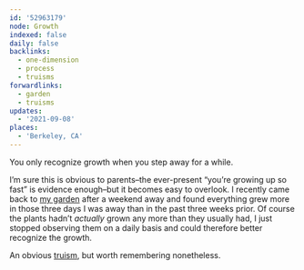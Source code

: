 ```yaml
---
id: '52963179'
node: Growth
indexed: false
daily: false
backlinks:
  - one-dimension
  - process
  - truisms
forwardlinks:
  - garden
  - truisms
updates:
  - '2021-09-08'
places:
  - 'Berkeley, CA'
---
```


You only recognize growth when you step away for a while.

I’m sure this is obvious to parents–the ever-present “you’re growing up so fast” is evidence enough–but it becomes easy to overlook. I recently came back to [my garden](garden.md) after a weekend away and found everything grew more in those three days I was away than in the past three weeks prior. Of course the plants hadn’t _actually_ grown any more than they usually had, I just stopped observing them on a daily basis and could therefore better recognize the growth.

An obvious [truism](truisms.md), but worth remembering nonetheless.
